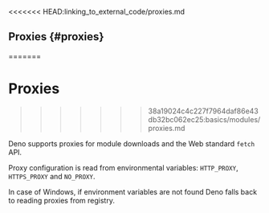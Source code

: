 <<<<<<< HEAD:linking_to_external_code/proxies.md
## Proxies {#proxies}
=======
# Proxies
>>>>>>> 38a19024c4c227f7964daf86e43db32bc062ec25:basics/modules/proxies.md

Deno supports proxies for module downloads and the Web standard `fetch` API.

Proxy configuration is read from environmental variables: `HTTP_PROXY`,
`HTTPS_PROXY` and `NO_PROXY`.

In case of Windows, if environment variables are not found Deno falls back to
reading proxies from registry.
